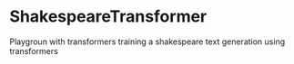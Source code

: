 # ShakespeareTransformer
Playgroun with transformers training a shakespeare text generation using transformers
